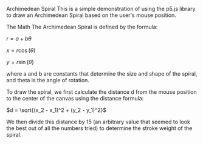 Archimedean Spiral
This is a simple demonstration of using the p5.js library to draw an Archimedean Spiral based on the user's mouse position.

The Math
The Archimedean Spiral is defined by the formula:

$r = a + b \theta$

$x = r \cos(\theta)$

$y = r \sin(\theta)$

where a and b are constants that determine the size and shape of the spiral, and theta is the angle of rotation.

To draw the spiral, we first calculate the distance d from the mouse position to the center of the canvas using the distance formula:

$d = \sqrt{(x_2 - x_1)^2 + (y_2 - y_1)^2}$

We then divide this distance by 15 (an arbitrary value that seemed to look the best out of all the numbers tried) to determine the stroke weight of the spiral.
